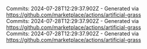 Commits: 2024-07-28T12:29:37.902Z - Generated via https://github.com/marketplace/actions/artificial-grass
<br>
Commits: 2024-07-28T12:29:37.902Z - Generated via https://github.com/marketplace/actions/artificial-grass
<br>
Commits: 2024-07-28T12:29:37.902Z - Generated via https://github.com/marketplace/actions/artificial-grass
<br>
